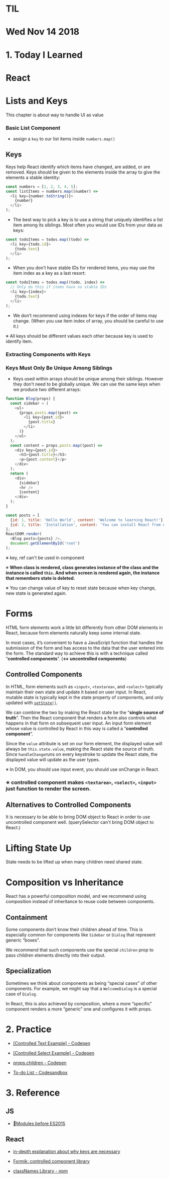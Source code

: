 # TIL

# Wed Nov 14 2018



# 1. Today I Learned

# React



# Lists and Keys

This chapter is about way to handle UI as value



### Basic List Component

- assign a `key` to our list items inside `numbers.map()`



## Keys

Keys help React identify which items have changed, are added, or are removed. Keys should be given to the elements inside the array to give the elements a stable identity:

```js
const numbers = [1, 2, 3, 4, 5];
const listItems = numbers.map((number) =>
  <li key={number.toString()}>
    {number}
  </li>
);
```

- The best way to pick a key is to use a string that uniquely identifies a list item among its siblings. Most often you would use IDs from your data as keys:

```js
const todoItems = todos.map((todo) =>
  <li key={todo.id}>
    {todo.text}
  </li>
);
```

- When you don’t have stable IDs for rendered items, you may use the item index as a key as a last resort:

```js
const todoItems = todos.map((todo, index) =>
  // Only do this if items have no stable IDs
  <li key={index}>
    {todo.text}
  </li>
);
```

- We don’t recommend using indexes for keys if the order of items may change. (When you use item index of array, you should be careful to use it.) 

※ All keys should be different values each other because key is used to identify item.



### Extracting Components with Keys



### Keys Must Only Be Unique Among Siblings

- Keys used within arrays should be unique among their siblings. However they don’t need to be globally unique. We can use the same keys when we produce two different arrays:

```js
function Blog(props) {
  const sidebar = (
    <ul>
      {props.posts.map((post) =>
        <li key={post.id}> 
          {post.title}
        </li>
      )}
    </ul>
  );
  const content = props.posts.map((post) =>
    <div key={post.id}>
      <h3>{post.title}</h3>
      <p>{post.content}</p>
    </div>
  );
  return (
    <div>
      {sidebar}
      <hr />
      {content}
    </div>
  );
}

const posts = [
  {id: 1, title: 'Hello World', content: 'Welcome to learning React!'},
  {id: 2, title: 'Installation', content: 'You can install React from npm.'}
];
ReactDOM.render(
  <Blog posts={posts} />,
  document.getElementById('root')
);
```



※ key, ref can't be used in component 



※ **When class is rendered, class generates instance of the class and the instance is called  `this`. And when screen is rendered again, the instance that remembers state is deleted.**  



※ You can change value of key to reset state because when key change, new state is generated again.



# Forms

HTML form elements work a little bit differently from other DOM elements in React, because form elements naturally keep some internal state. 

 In most cases, it’s convenient to have a JavaScript function that handles the submission of the form and has access to the data that the user entered into the form. The standard way to achieve this is with a technique called “**controlled components**”. (**↔ uncontrolled components**)



## Controlled Components

In HTML, form elements such as `<input>`, `<textarea>`, and `<select>` typically maintain their own state and update it based on user input. In React, mutable state is typically kept in the state property of components, and only updated with [`setState()`](https://reactjs.org/docs/react-component.html#setstate).

We can combine the two by making the React state be the “**single source of truth**”. Then the React component that renders a form also controls what happens in that form on subsequent user input. An input form element whose value is controlled by React in this way is called a “**controlled component**”.



Since the `value` attribute is set on our form element, the displayed value will always be `this.state.value`, making the React state the source of truth. Since `handleChange`runs on every keystroke to update the React state, the displayed value will update as the user types.



※ In DOM, you should use input event, you should use onChange in React.



### ※ controlled component makes `<textarea>`, `<select>`, `<input>` just function to render the screen.



## Alternatives to Controlled Components

It is necessary to be able to bring DOM object to React in order to use uncontrolled component well. (querySelector can't bring DOM object to React.)



# Lifting State Up

State needs to be lifted up when many children need shared state. 



# Composition vs Inheritance

React has a powerful composition model, and we recommend using composition instead of inheritance to reuse code between components.



## Containment

Some components don’t know their children ahead of time. This is especially common for components like `Sidebar` or `Dialog` that represent generic “boxes”.

We recommend that such components use the special `children` prop to pass children elements directly into their output.



## Specialization

Sometimes we think about components as being “special cases” of other components. For example, we might say that a `WelcomeDialog` is a special case of `Dialog`.

In React, this is also achieved by composition, where a more “specific” component renders a more “generic” one and configures it with props.



# 2. Practice

- [[Controlled Text Example] - Codepen](https://codepen.io/gaearon/pen/VmmPgp?editors=0010)
- [[Controlled Select Example] - Codepen](https://codepen.io/yoonjp/pen/GwWobx?editors=0010)
- [props.children - Codepen](https://codepen.io/yoonjp/pen/oQZxWo?editors=0010)

- [To-do List - Codesandbox](https://codesandbox.io/s/x3jkx1y4pp)


# 3. Reference

## JS

- [Modules before ES2015](https://d2.naver.com/helloworld/12864)


## React

- [in-depth explanation about why keys are necessary](https://reactjs.org/docs/reconciliation.html#recursing-on-children) 
- [Formik: controlled component library](https://github.com/jaredpalmer/formik)

- [classNames Library - npm](https://www.npmjs.com/package/classnames)

